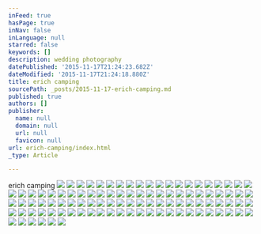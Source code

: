 ```yaml
---
inFeed: true
hasPage: true
inNav: false
inLanguage: null
starred: false
keywords: []
description: wedding photography
datePublished: '2015-11-17T21:24:23.682Z'
dateModified: '2015-11-17T21:24:18.880Z'
title: erich camping
sourcePath: _posts/2015-11-17-erich-camping.md
published: true
authors: []
publisher:
  name: null
  domain: null
  url: null
  favicon: null
url: erich-camping/index.html
_type: Article

---
```

erich camping
![](https://the-grid-user-content.s3-us-west-2.amazonaws.com/5ebb2990-64df-476f-9cac-4e20e6ede6c8.jpg)
![](https://the-grid-user-content.s3-us-west-2.amazonaws.com/853506bc-2924-46c7-bc35-c1df77586ce2.jpg)
![](https://the-grid-user-content.s3-us-west-2.amazonaws.com/131cfd40-ffd0-4dc5-8396-1d4e0eb769f6.jpg)
![](https://the-grid-user-content.s3-us-west-2.amazonaws.com/ef3cb301-b1aa-40ca-8170-3ec3d2550c15.jpg)
![](https://the-grid-user-content.s3-us-west-2.amazonaws.com/210fe270-d487-487b-b16a-d22d3b702cd2.jpg)
![](https://the-grid-user-content.s3-us-west-2.amazonaws.com/be080858-cf22-41b3-a883-c0bd73e560cc.jpg)
![](https://the-grid-user-content.s3-us-west-2.amazonaws.com/e1a8369b-40bd-421c-af68-8522758f16bc.jpg)
![](https://the-grid-user-content.s3-us-west-2.amazonaws.com/35df8e3a-ada5-4b1d-8b5d-8ecb9f796cea.jpg)
![](https://the-grid-user-content.s3-us-west-2.amazonaws.com/085865b4-4ad6-46bd-b90b-b9cf10b1afd4.jpg)
![](https://the-grid-user-content.s3-us-west-2.amazonaws.com/9b79f9b7-38dc-4da8-8265-18ecda9d382e.jpg)
![](https://the-grid-user-content.s3-us-west-2.amazonaws.com/539d32b8-4787-475a-8f90-c56a88fa1d91.jpg)
![](https://the-grid-user-content.s3-us-west-2.amazonaws.com/f3c61513-c18e-49b4-a90d-5208781faa42.jpg)
![](https://the-grid-user-content.s3-us-west-2.amazonaws.com/fa9d6874-dcf7-4c77-a463-86650f58e9cd.jpg)
![](https://the-grid-user-content.s3-us-west-2.amazonaws.com/2c671dd2-e997-445d-815c-ed12ca17680f.jpg)
![](https://the-grid-user-content.s3-us-west-2.amazonaws.com/bcc3ff9a-2b94-4468-b4eb-98cca955ac63.jpg)
![](https://the-grid-user-content.s3-us-west-2.amazonaws.com/5ebe58a1-fe7b-4e2a-bb13-7e71af4de611.jpg)
![](https://the-grid-user-content.s3-us-west-2.amazonaws.com/7ec173af-28df-4aae-8aa3-dc2c9a95101c.jpg)
![](https://the-grid-user-content.s3-us-west-2.amazonaws.com/77434471-1044-486a-bdde-02d7edfca485.jpg)
![](https://the-grid-user-content.s3-us-west-2.amazonaws.com/132409a6-b6ec-43cf-9e27-1461694f8573.jpg)
![](https://the-grid-user-content.s3-us-west-2.amazonaws.com/95e3ba55-30a2-4fc1-b181-9e052e48c8c3.jpg)
![](https://the-grid-user-content.s3-us-west-2.amazonaws.com/204f1901-2988-4f04-9dc1-0ed9f931fe18.jpg)
![](https://the-grid-user-content.s3-us-west-2.amazonaws.com/3c0ca07e-1cdb-4300-bd06-fda73fe0d81a.jpg)
![](https://the-grid-user-content.s3-us-west-2.amazonaws.com/eb847715-3764-4c07-94e6-24fe67a03e0b.jpg)
![](https://the-grid-user-content.s3-us-west-2.amazonaws.com/a12ce05f-7608-455e-bd3f-da345b12891c.jpg)
![](https://the-grid-user-content.s3-us-west-2.amazonaws.com/ee83f137-119b-4354-a380-2cd550d6c3a1.jpg)
![](https://the-grid-user-content.s3-us-west-2.amazonaws.com/d26363d8-f94d-4fce-93c3-8a9dff2662f6.jpg)
![](https://the-grid-user-content.s3-us-west-2.amazonaws.com/543c3911-43a0-4254-bfd1-225ed65b4754.jpg)
![](https://the-grid-user-content.s3-us-west-2.amazonaws.com/10472a79-30ee-4a7e-9c1b-1b93897f10a3.jpg)
![](https://the-grid-user-content.s3-us-west-2.amazonaws.com/13ed5bd3-4926-4cd4-a3e6-b183952873b2.jpg)
![](https://the-grid-user-content.s3-us-west-2.amazonaws.com/c23ddba9-259c-4e17-a1a2-8358cddf8f70.jpg)
![](https://the-grid-user-content.s3-us-west-2.amazonaws.com/f27e86ce-b8f6-4939-9a29-1ec25f5912f5.jpg)
![](https://the-grid-user-content.s3-us-west-2.amazonaws.com/4e2a54eb-e660-4dc8-955a-001016e4b9b2.jpg)
![](https://the-grid-user-content.s3-us-west-2.amazonaws.com/4b762f48-612f-4ff3-8231-cedd72f1c0cb.jpg)
![](https://the-grid-user-content.s3-us-west-2.amazonaws.com/11a30f5f-6fda-47f5-9515-3e2d778a8221.jpg)
![](https://the-grid-user-content.s3-us-west-2.amazonaws.com/a17fa2e8-2406-4c28-a564-d75ca2870818.jpg)
![](https://the-grid-user-content.s3-us-west-2.amazonaws.com/c32f92f3-9214-4524-a02e-a07f0729e25f.jpg)
![](https://the-grid-user-content.s3-us-west-2.amazonaws.com/1f8fb909-93e4-4d03-b2f7-c9e6040a2bef.jpg)
![](https://the-grid-user-content.s3-us-west-2.amazonaws.com/2434fc29-d092-4360-afeb-917b026cf9e5.jpg)
![](https://the-grid-user-content.s3-us-west-2.amazonaws.com/138c85d8-5243-4a25-87eb-be05662dd005.jpg)
![](https://the-grid-user-content.s3-us-west-2.amazonaws.com/3092e694-f490-45d3-8852-81168af44f2a.jpg)
![](https://the-grid-user-content.s3-us-west-2.amazonaws.com/41b2ac89-adeb-45f8-9bbb-ed058b8665bd.jpg)
![](https://the-grid-user-content.s3-us-west-2.amazonaws.com/96f808a1-aaea-4a87-a52f-5305d00cf747.jpg)
![](https://the-grid-user-content.s3-us-west-2.amazonaws.com/27c28885-3073-42c1-be2f-ffc1379e7489.jpg)
![](https://the-grid-user-content.s3-us-west-2.amazonaws.com/3f15d8ce-809b-49ff-adbe-e35f6d3adbcc.jpg)
![](https://the-grid-user-content.s3-us-west-2.amazonaws.com/1750020d-1136-41fb-97c8-9fed86aad0c7.jpg)
![](https://the-grid-user-content.s3-us-west-2.amazonaws.com/c93d5135-8e83-4359-8f50-478af1aef8f6.jpg)
![](https://the-grid-user-content.s3-us-west-2.amazonaws.com/e6f0b875-cefd-43bf-82b3-7c220570fa80.jpg)
![](https://the-grid-user-content.s3-us-west-2.amazonaws.com/a2fa433b-4be1-4378-a328-50641d7959e3.jpg)
![](https://the-grid-user-content.s3-us-west-2.amazonaws.com/ca41b504-ce05-47f2-8e2a-ee44e5862c97.jpg)
![](https://the-grid-user-content.s3-us-west-2.amazonaws.com/5ac00e4f-182e-4890-9a19-81142762b1e9.jpg)
![](https://the-grid-user-content.s3-us-west-2.amazonaws.com/821102bf-c962-45f5-aa73-6b03c020b27b.jpg)
![](https://the-grid-user-content.s3-us-west-2.amazonaws.com/af249463-3028-4429-9c2d-4d396a2cd777.jpg)
![](https://the-grid-user-content.s3-us-west-2.amazonaws.com/c047abe3-c01d-4a6f-9687-4641eba07bf1.jpg)
![](https://the-grid-user-content.s3-us-west-2.amazonaws.com/333847e7-1a9d-4579-b0b6-2fa6cf6a23be.jpg)
![](https://the-grid-user-content.s3-us-west-2.amazonaws.com/48646282-01a2-46f2-aa3a-002f75bf7ae1.jpg)
![](https://the-grid-user-content.s3-us-west-2.amazonaws.com/617bdaf8-c3a6-4c8e-bb21-30063883b725.jpg)
![](https://the-grid-user-content.s3-us-west-2.amazonaws.com/96722edc-d731-484f-a872-d0a8fabea962.jpg)
![](https://the-grid-user-content.s3-us-west-2.amazonaws.com/05c0a3c7-9459-4631-901e-4fcca9a3d07e.jpg)
![](https://the-grid-user-content.s3-us-west-2.amazonaws.com/101b1b24-98cd-47c3-a4e0-c1f305c5b883.jpg)
![](https://the-grid-user-content.s3-us-west-2.amazonaws.com/52335df9-52d7-4e12-a355-efe27594f01c.jpg)
![](https://the-grid-user-content.s3-us-west-2.amazonaws.com/2524e976-daf2-4aae-b275-c18da5b3eb8f.jpg)
![](https://the-grid-user-content.s3-us-west-2.amazonaws.com/86ac0cd3-f00f-43d2-a42e-b84d29e56cea.jpg)
![](https://the-grid-user-content.s3-us-west-2.amazonaws.com/a91e977d-94e7-443d-90ed-2d0a635829c9.jpg)
![](https://the-grid-user-content.s3-us-west-2.amazonaws.com/a8717da1-5544-46d1-af60-76c8116614e0.jpg)
![](https://the-grid-user-content.s3-us-west-2.amazonaws.com/38d0b380-a543-4e7c-bf62-2b9c1a580aa0.jpg)
![](https://the-grid-user-content.s3-us-west-2.amazonaws.com/c178d5af-0c91-43ac-8158-83a2d4f30ece.jpg)
![](https://the-grid-user-content.s3-us-west-2.amazonaws.com/59162cdc-5b8d-4265-9bdb-a94a63de8132.jpg)
![](https://the-grid-user-content.s3-us-west-2.amazonaws.com/326083a3-7505-4338-aa88-f96bcd6ecb96.jpg)
![](https://the-grid-user-content.s3-us-west-2.amazonaws.com/7e202543-e3fb-43f8-8102-f3c2582bc1d5.jpg)
![](https://the-grid-user-content.s3-us-west-2.amazonaws.com/c9a9adb5-30e5-4221-8fa7-90f5eee717b4.jpg)
![](https://the-grid-user-content.s3-us-west-2.amazonaws.com/2791ff9b-8127-4ee1-9937-58d33defd01a.jpg)
![](https://the-grid-user-content.s3-us-west-2.amazonaws.com/07c187ec-6f57-4815-a738-82994ecad697.jpg)
![](https://the-grid-user-content.s3-us-west-2.amazonaws.com/fc1370d3-c8fa-48a6-8a9b-dad05e583a32.jpg)
![](https://the-grid-user-content.s3-us-west-2.amazonaws.com/60230240-67be-4af3-965f-7637a5c37ee0.jpg)
![](https://the-grid-user-content.s3-us-west-2.amazonaws.com/0f677318-5d64-4cd1-8d76-154ef511b351.jpg)
![](https://the-grid-user-content.s3-us-west-2.amazonaws.com/0a083192-6075-4268-80af-7d06afa891f7.jpg)
![](https://the-grid-user-content.s3-us-west-2.amazonaws.com/ac4c6f25-30e1-4b10-a6b8-efda4b3c872a.jpg)
![](https://the-grid-user-content.s3-us-west-2.amazonaws.com/26187862-8fc6-4776-a379-f622b63caa18.jpg)
![](https://the-grid-user-content.s3-us-west-2.amazonaws.com/b8e9e01c-c57a-462b-9834-c1b94653351f.jpg)
![](https://the-grid-user-content.s3-us-west-2.amazonaws.com/b4ac1464-520f-4f0c-9d9f-584456fc58e3.jpg)
![](https://the-grid-user-content.s3-us-west-2.amazonaws.com/266aca9b-1fed-47fe-8b97-da7f4d6d5a56.jpg)
![](https://the-grid-user-content.s3-us-west-2.amazonaws.com/685dd9a0-7bb9-4ef0-9574-585d5e8b8f8d.jpg)
![](https://the-grid-user-content.s3-us-west-2.amazonaws.com/c7c0a3dd-52a7-4c5a-bef6-91511ba23b4d.jpg)
![](https://the-grid-user-content.s3-us-west-2.amazonaws.com/d3f7c18a-15b0-41d7-905d-c32f159d96ab.jpg)
![](https://the-grid-user-content.s3-us-west-2.amazonaws.com/fe350a3f-249a-41d0-90ce-6d05790f36dd.jpg)
![](https://the-grid-user-content.s3-us-west-2.amazonaws.com/66f4acf8-b5f3-4c7f-bc55-f8e850b74cba.jpg)
![](https://the-grid-user-content.s3-us-west-2.amazonaws.com/ff5f0cd5-2c1e-4ca3-bcbe-4d437b435cff.jpg)
![](https://the-grid-user-content.s3-us-west-2.amazonaws.com/92a4a1e3-12c9-45a4-91d4-86848a270579.jpg)
![](https://the-grid-user-content.s3-us-west-2.amazonaws.com/99283d89-0005-4553-a4af-6982f15edc05.jpg)
![](https://the-grid-user-content.s3-us-west-2.amazonaws.com/dcf7d065-1e29-4719-ab2b-a97aa7dbec6d.jpg)
![](https://the-grid-user-content.s3-us-west-2.amazonaws.com/21445b45-fbac-4006-94f2-06324794bec1.jpg)
![](https://the-grid-user-content.s3-us-west-2.amazonaws.com/7770e440-0fdb-4ee2-b54a-34bb27e38cb5.jpg)
![](https://the-grid-user-content.s3-us-west-2.amazonaws.com/210895bc-91f7-4973-8fd5-8da6534a3818.jpg)
![](https://the-grid-user-content.s3-us-west-2.amazonaws.com/0b944e71-34cb-4c84-8c9e-b93bdd2ed9b9.jpg)
![](https://the-grid-user-content.s3-us-west-2.amazonaws.com/48617e5e-04c0-43f6-a5e0-b5ddf04ded2a.jpg)
![](https://the-grid-user-content.s3-us-west-2.amazonaws.com/5f0d0783-4327-4b5d-95bd-3301a76a3728.jpg)
![](https://the-grid-user-content.s3-us-west-2.amazonaws.com/18e38b36-0540-4759-99a2-40b9127d6470.jpg)
![](https://the-grid-user-content.s3-us-west-2.amazonaws.com/c1f1acd9-4951-4562-bd58-61acc1a9b67d.jpg)
![](https://the-grid-user-content.s3-us-west-2.amazonaws.com/84f9ca20-ff28-4aa8-b9b8-1b0538af7f0e.jpg)
![](https://the-grid-user-content.s3-us-west-2.amazonaws.com/ba6c956a-a0d8-4b60-b152-8bf84a00f976.jpg)
![](https://the-grid-user-content.s3-us-west-2.amazonaws.com/51350fa3-446d-40fd-90ca-04ec20257c71.jpg)